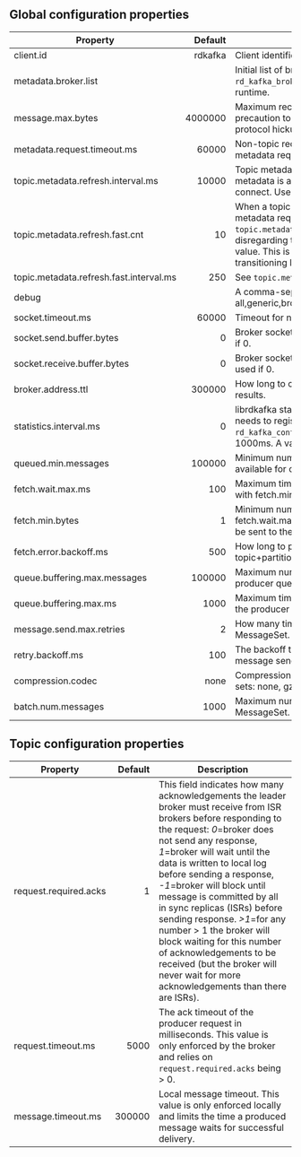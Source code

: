 ## Global configuration properties

Property                                 |       Default | Description              
-----------------------------------------|--------------:|--------------------------
client.id                                |       rdkafka | Client identifier.
metadata.broker.list                     |               | Initial list of brokers. The application may also use `rd_kafka_brokers_add()` to add brokers during runtime.
message.max.bytes                        |       4000000 | Maximum receive message size. This is a safety precaution to avoid memory exhaustion in case of protocol hickups.
metadata.request.timeout.ms              |         60000 | Non-topic request timeout in milliseconds. This is for metadata requests, etc.
topic.metadata.refresh.interval.ms       |         10000 | Topic metadata refresh interval in milliseconds. The metadata is automatically refreshed on error and connect. Use -1 to disable the intervalled refresh.
topic.metadata.refresh.fast.cnt          |            10 | When a topic looses its leader this number of metadata requests are sent with `topic.metadata.refresh.fast.interval.ms` interval disregarding the `topic.metadata.refresh.interval.ms` value. This is used to recover quickly from transitioning leader brokers.
topic.metadata.refresh.fast.interval.ms  |           250 | See `topic.metadata.refresh.fast.cnt` description
debug                                    |               | A comma-separated list of debug contexts to enable: all,generic,broker,topic,metadata,producer,queue,msg
socket.timeout.ms                        |         60000 | Timeout for network requests.
socket.send.buffer.bytes                 |             0 | Broker socket send buffer size. System default is used if 0.
socket.receive.buffer.bytes              |             0 | Broker socket receive buffer size. System default is used if 0.
broker.address.ttl                       |        300000 | How long to cache the broker address resolving results.
statistics.interval.ms                   |             0 | librdkafka statistics emit interval. The application also needs to register a stats callback using `rd_kafka_conf_set_stats_cb()`. The granularity is 1000ms. A value of 0 disables statistics.
queued.min.messages                      |        100000 | Minimum number of messages that should to be available for consumption by application.
fetch.wait.max.ms                        |           100 | Maximum time the broker may wait to fill the response with fetch.min.bytes.
fetch.min.bytes                          |             1 | Minimum number of bytes the broker responds with. If fetch.wait.max.ms expires the accumulated data will be sent to the client regardless of this setting.
fetch.error.backoff.ms                   |           500 | How long to postpone the next fetch request for a topic+partition in case of a fetch error.
queue.buffering.max.messages             |        100000 | Maximum number of messages allowed on the producer queue.
queue.buffering.max.ms                   |          1000 | Maximum time, in milliseconds, for buffering data on the producer queue.
message.send.max.retries                 |             2 | How many times to retry sending a failing MessageSet. **Note:** retrying may cause reordering.
retry.backoff.ms                         |           100 | The backoff time in milliseconds before retrying a message send.
compression.codec                        |          none | Compression codec to use for compressing message sets: none, gzip or snappy
batch.num.messages                       |          1000 | Maximum number of messages batched in one MessageSet.


## Topic configuration properties

Property                                 |       Default | Description              
-----------------------------------------|--------------:|--------------------------
request.required.acks                    |             1 | This field indicates how many acknowledgements the leader broker must receive from ISR brokers before responding to the request: *0*=broker does not send any response, *1*=broker will wait until the data is written to local log before sending a response, *-1*=broker will block until message is committed by all in sync replicas (ISRs) before sending response. *>1*=for any number > 1 the broker will block waiting for this number of acknowledgements to be received (but the broker will never wait for more acknowledgements than there are ISRs).
request.timeout.ms                       |          5000 | The ack timeout of the producer request in milliseconds. This value is only enforced by the broker and relies on `request.required.acks` being > 0.
message.timeout.ms                       |        300000 | Local message timeout. This value is only enforced locally and limits the time a produced message waits for successful delivery.

